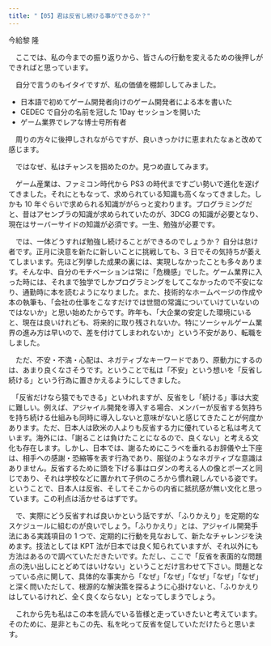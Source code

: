 ```yaml
---
title: "【05】君は反省し続ける事ができるか？"
---
```



今給黎 隆


　ここでは、私の今までの振り返りから、皆さんの行動を変えるための後押しができればと思っています。

　自分で言うのもイタイですが、私の価値を棚卸ししてみました。

  - 日本語で初めてゲーム開発者向けのゲーム開発者による本を書いた
  - CEDEC で自分の名前を冠した 1Day セッションを開いた
  - ゲーム業界でレアな博士号所有者

　周りの方々に後押しされながらですが、良いきっかけに恵まれたなぁと改めて感じます。

　ではなぜ、私はチャンスを掴めたのか。見つめ直してみます。

　ゲーム産業は、ファミコン時代から PS3 の時代まですごい勢いで進化を遂げてきました。それにともなって、求められている知識も高くなってきました。しかも 10 年ぐらいで求められる知識ががらっと変わります。プログラミングだと、昔はアセンブラの知識が求められていたのが、3DCG の知識が必要となり、現在はサーバーサイドの知識が必須です。一生、勉強が必要です。

　では、一体どうすれば勉強し続けることができるのでしょうか？ 自分は怠け者です。正月に決意を新たに新しいことに挑戦しても、3 日でその気持ちが萎えてしまいます。先ほど列挙した成果の裏には、実現しなかったことも多々あります。そんな中、自分のモチベーションは常に「危機感」でした。ゲーム業界に入った時には、それまで独学でしかプログラミングをしてこなかったので不安になり、通勤時に本を読むようになりました。また、技術的なホームページの作成や本の執筆も、「会社の仕事をこなすだけでは世間の常識についていけていないのではないか」と思い始めたからです。昨年も、「大企業の安定した環境にいると、現在は良いけれども、将来的に取り残されないか。特にソーシャルゲーム業界の進み方は早いので、差を付けてしまわれないか」という不安があり、転職をしました。

　ただ、不安・不満・心配は、ネガティブなキーワードであり、原動力にするのは、あまり良くなさそうです。ということで私は「不安」という想いを「反省し続ける」という行為に置きかえるようにしてきました。

　「反省だけなら猿でもできる」といわれますが、反省をし「続ける」事は大変に難しい。例えば、アジャイル開発を導入する場合、メンバーが反省する気持ちを持ち続ける仕組みも同時に導入しないと意味がないと感じてきたことが何度かあります。ただ、日本人は欧米の人よりも反省する力に優れていると私は考えています。海外には、「謝ることは負けたことになるので、良くない」と考える文化も存在します。しかし、日本では、謝るためにこうべを垂れるお辞儀や土下座は、相手への感謝・恐縮等を表す行為であり、服従のようなネガティブな意識はありません。反省するために頭を下げる事はロダンの考える人の像とポーズと同じであり、それは学校などに置かれて子供のころから慣れ親しんでいる姿です。ということで、日本人は反省、そしてそこからの内省に抵抗感が無い文化と思っています。この利点は活かせるはずです。

　で、実際にどう反省すれば良いかという話ですが、「ふりかえり」を定期的なスケジュールに組むのが良いでしょう。「ふりかえり」とは、アジャイル開発手法にある実践項目の 1 つで、定期的に行動を見なおして、新たなチャレンジを決めます。技法としては KPT 法が日本では良く知られていますが、それ以外にも方法はあるので調べていただきたいです。ただし、ここで「反省を表面的な問題点の洗い出しにとどめてはいけない」ということだけ言わせて下さい。問題となっている点に関して、具体的な事実から「なぜ」「なぜ」「なぜ」「なぜ」「なぜ」と深く問いただして、根源的な解決策を探るように心掛けないと、「ふりかえりはしているけれど、全く良くならない」となってしまうでしょう。

　これから先も私はこの本を読んでいる皆様と走っていきたいと考えています。そのために、是非ともこの先、私を叱って反省を促していただけたらと思います。
